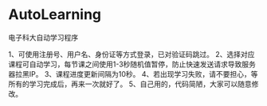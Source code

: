 # AutoLearning
电子科大自动学习程序

1、可使用注册号、用户名、身份证等方式登录，已对验证码跳过。
2、选择对应课程可自动学习，每节课之间使用1-3秒随机值暂停，防止快速发送请求导致服务器拉黑IP。
3、课程进度更新间隔为10秒。
4、若出现学习失败，请不要担心，等所有的学习完成后，再来一次就好了。
5、自己用的，代码简陋，大家可以随意修改。
